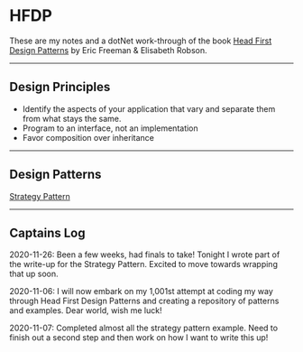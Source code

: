# HFDP
These are my notes and a dotNet work-through of the book [Head First Design Patterns](https://www.oreilly.com/library/view/head-first-design/0596007124/) by Eric Freeman & Elisabeth Robson. 

---

## Design Principles 
- Identify the aspects of your application that vary and separate them from what stays the same. 
- Program to an interface, not an implementation
- Favor composition over inheritance  

---

## Design Patterns
[Strategy Pattern](https://github.com/N3rdyM1k3/HFDP/tree/master/StrategyPattern)

---

## Captains Log
2020-11-26: Been a few weeks, had finals to take! Tonight I wrote part of the write-up for the Strategy Pattern. Excited to move towards wrapping that up soon. 

2020-11-06: I will now embark on my 1,001st attempt at coding my way through Head First Design Patterns and 
creating a repository of patterns and examples. Dear world, wish me luck! 

2020-11-07: Completed almost all the strategy pattern example. Need to finish out a second step and then work on how 
I want to write this up! 
